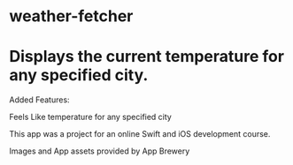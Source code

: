 # weather-fetcher
<title>Weather Fetcher</title>
<h1>Displays the current temperature for any specified city.</h1>
<p>Added Features:</p>
  <p>    Feels Like temperature for any specified city</p>
<p>This app was a project for an online Swift and iOS development course.</p>
<p>Images and App assets provided by App Brewery</p>
